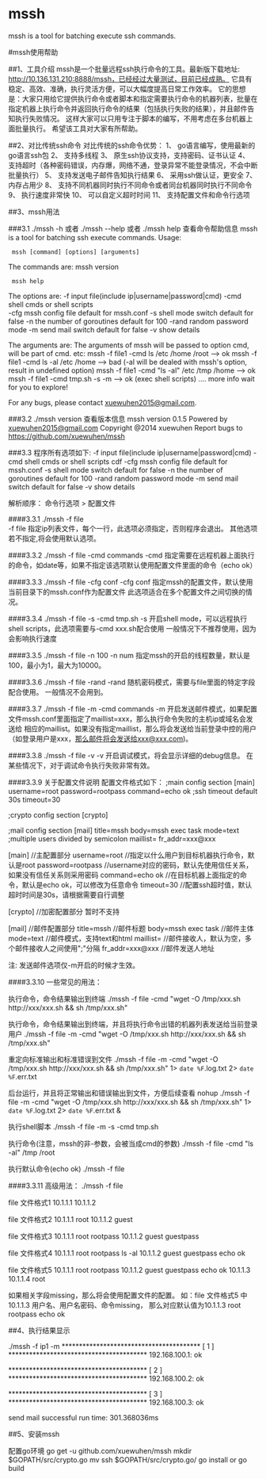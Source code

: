 mssh
====

mssh is a tool for batching execute ssh commands.

#mssh使用帮助

##1、工具介绍
mssh是一个批量远程ssh执行命令的工具。最新版下载地址: http://10.136.131.210:8888/mssh，已经经过大量测试，目前已经成熟。
它具有稳定、高效、准确，执行灵活方便，可以大幅度提高日常工作效率。
它的思想是：大家只用给它提供执行命令或者脚本和指定需要执行命令的机器列表，批量在指定机器上执行命令并返回执行命令的结果（包括执行失败的结果），并且邮件告知执行失败情况。
这样大家可以只用专注于脚本的编写，不用考虑在多台机器上面批量执行。
希望该工具对大家有所帮助。

##2、对比传统ssh命令
对比传统的ssh命令优势：
1、     go语言编写，使用最新的go语言ssh包
2、     支持多线程
3、     原生ssh协议支持，支持密码、证书认证
4、     支持超时（各种密码错误，内存爆，网络不通，登录异常不能登录情况，不会中断批量执行）
5、     支持发送电子邮件告知执行结果
6、     采用ssh做认证，更安全
7、     内存占用少
8、     支持不同机器同时执行不同命令或者同台机器同时执行不同命令
9、     执行速度非常快
10、	  可以自定义超时时间
11、	  支持配置文件和命令行选项

##3、mssh用法

###3.1
./mssh -h 或者 ./mssh --help 或者 ./mssh help 查看命令帮助信息
mssh is a tool for batching ssh execute commands.
Usage:

     mssh [command] [options] [arguments]

The commands are:
     mssh version

     mssh help


The options are:
     -f     input file(include ip|username|password|cmd)
     -cmd   shell cmds or shell scripts  
     -cfg   mssh config file default for mssh.conf
     -s     shell mode switch default for false
     -n     the number of goroutines default for 100
     -rand  random password mode
     -m     send mail switch default for false
     -v     show details

The arguments are:
     The arguments of mssh will be passed to option cmd, will be part of cmd.
     etc:
     mssh -f file1 -cmd ls /etc /home /root  --> ok
     mssh -f file1 -cmd ls -al /etc /home --> bad (-al will be dealed with mssh's option, result in undefined option)
     mssh -f file1 -cmd "ls -al" /etc /tmp /home --> ok
     mssh -f file1 -cmd tmp.sh -s -m  --> ok (exec shell scripts)
     ....
     more info wait for you to explore!

For any bugs, please contact xuewuhen2015@gmail.com.

###3.2
./mssh version 查看版本信息
mssh version 0.1.5
Powered by xuewuhen2015@gmail.com
Copyright @2014 xuewuhen
Report bugs to https://github.com/xuewuhen/mssh

###3.3
程序所有选项如下:
-f     input file(include ip|username|password|cmd)
-cmd      shell cmds or shell scripts   cdf
-cfg     mssh config file default for mssh.conf
-s     shell mode switch default for false
-n     the number of goroutines default for 100
-rand     random password mode
-m     send mail switch default for false
-v     show details

解析顺序：
命令行选项 >  配置文件

####3.3.1
./mssh -f file  
-f file 指定ip列表文件，每个一行，此选项必须指定，否则程序会退出。
其他选项若不指定,将会使用默认选项。

####3.3.2
./mssh -f file -cmd commands
-cmd 指定需要在远程机器上面执行的命令，如date等，如果不指定该选项默认使用配置文件里面的命令（echo ok）

####3.3.3
./mssh -f file -cfg conf
-cfg conf 指定mssh的配置文件，默认使用当前目录下的mssh.conf作为配置文件
此选项适合在多个配置文件之间切换的情况。

####3.3.4
./mssh -f file -s -cmd tmp.sh
-s 开启shell mode，可以远程执行shell scripts，此选项需要与-cmd xxx.sh配合使用
一般情况下不推荐使用，因为会影响执行速度

####3.3.5
./mssh -f file -n 100
-n num 指定mssh的开启的线程数量，默认是100，最小为1，最大为10000。

####3.3.6
./mssh -f file -rand
-rand 随机密码模式，需要与file里面的特定字段配合使用。
一般情况不会用到。

####3.3.7
./mssh -f file -m -cmd commands
-m 开启发送邮件模式，如果配置文件mssh.conf里面指定了maillist=xxx，那么执行命令失败的主机ip或域名会发送给
相应的maillist。如果没有指定maillist，那么将会发送给当前登录中控的用户（如登录用户是xxx，那么邮件将会发送给xxx@xxx.com)。

####3.3.8
./mssh -f file -v
-v 开启调试模式，将会显示详细的debug信息。
在某些情况下，对于调试命令执行失败非常有效。

####3.3.9
关于配置文件说明
配置文件格式如下：
;main config section
[main]
username=root
password=rootpass
command=echo ok
;ssh timeout default 30s
timeout=30


;crypto config section
[crypto]


;mail config section
[mail]
title=mssh
body=mssh exec task
mode=text
;multiple users divided by semicolon
maillist=
fr_addr=xxx@xxx


[main] //主配置部分
username=root //指定以什么用户到目标机器执行命令，默认是root
password=rootpass //username对应的密码，默认先使用信任关系，如果没有信任关系则采用密码
command=echo ok //在目标机器上面指定的命令，默认是echo ok，可以修改为任意命令
timeout=30  //配置ssh超时值，默认超时时间是30s，请根据需要自行调整

[crypto] //加密配置部分
暂时不支持

[mail] //邮件配置部分
title=mssh //邮件标题
body=mssh exec task  //邮件主体
mode=text  //邮件模式，支持text和html
maillist=  //邮件接收人，默认为空，多个邮件接收人之间使用";"分隔
fr_addr=xxx@xxx  //邮件发送人地址

注:
发送邮件选项仅-m开启的时候才生效。


####3.3.10
一些常见的用法：

执行命令，命令结果输出到终端
./mssh -f file -cmd "wget -O /tmp/xxx.sh http://xxx/xxx.sh && sh /tmp/xxx.sh"

执行命令，命令结果输出到终端，并且将执行命令出错的机器列表发送给当前登录用户
./mssh -f file -m -cmd "wget -O /tmp/xxx.sh http://xxx/xxx.sh && sh /tmp/xxx.sh"

重定向标准输出和标准错误到文件
./mssh -f file -m -cmd "wget -O /tmp/xxx.sh http://xxx/xxx.sh && sh /tmp/xxx.sh" 1> `date %F`.log.txt 2>  `date %F`.err.txt

后台运行，并且将正常输出和错误输出到文件，方便后续查看
nohup ./mssh -f file -m -cmd "wget -O /tmp/xxx.sh http://xxx/xxx.sh && sh /tmp/xxx.sh" 1> `date %F`.log.txt 2>  `date %F`.err.txt &

执行shell脚本
./mssh -f file -m -s -cmd tmp.sh

执行命令(注意，mssh的非-参数，会被当成cmd的参数)
./mssh -f file -cmd "ls -al" /tmp /root

执行默认命令(echo ok)
./mssh -f file


####3.3.11
高级用法：
./mssh -f file

file 文件格式1
10.1.1.1
10.1.1.2

file 文件格式2
10.1.1.1 root
10.1.1.2 guest

file 文件格式3
10.1.1.1 root rootpass
10.1.1.2 guest guestpass

file 文件格式4
10.1.1.1 root rootpass ls -al
10.1.1.2 guest guestpass  echo ok

file 文件格式5
10.1.1.1 root rootpass
10.1.1.2 guest guestpass  echo ok
10.1.1.3  
10.1.1.4 root

如果相关字段missing，那么将会使用配置文件的配置。
如：file 文件格式5 中 10.1.1.3 用户名、用户名密码、命令missing，
那么对应默认值为10.1.1.3 root rootpass echo ok




##4、执行结果显示

./mssh -f ip1 -m 
**************************************** [ 1 ] ****************************************
192.168.100.1:
ok


**************************************** [ 2 ] ****************************************
192.168.100.2:
ok


**************************************** [ 3 ] ****************************************
192.168.100.3:
ok



send mail successful
run time: 301.368036ms


##5、安装mssh

配置go环境
go get -u github.com/xuewuhen/mssh
mkdir $GOPATH/src/crypto.go
mv ssh $GOPATH/src/crypto.go/
go install or go build 




